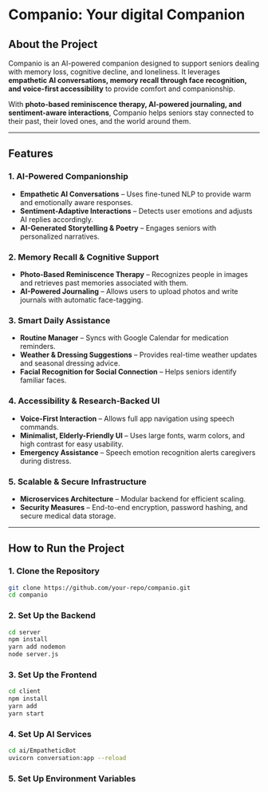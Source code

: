 # Companio: Your digital Companion 

## **About the Project**
Companio is an AI-powered companion designed to support seniors dealing with memory loss, cognitive decline, and loneliness. It leverages **empathetic AI conversations, memory recall through face recognition, and voice-first accessibility** to provide comfort and companionship. 

With **photo-based reminiscence therapy, AI-powered journaling, and sentiment-aware interactions**, Companio helps seniors stay connected to their past, their loved ones, and the world around them.

---

## **Features**
### **1. AI-Powered Companionship**
- **Empathetic AI Conversations** – Uses fine-tuned NLP to provide warm and emotionally aware responses.
- **Sentiment-Adaptive Interactions** – Detects user emotions and adjusts AI replies accordingly.
- **AI-Generated Storytelling & Poetry** – Engages seniors with personalized narratives.

### **2. Memory Recall & Cognitive Support**
- **Photo-Based Reminiscence Therapy** – Recognizes people in images and retrieves past memories associated with them.
- **AI-Powered Journaling** – Allows users to upload photos and write journals with automatic face-tagging.

### **3. Smart Daily Assistance**
- **Routine Manager** – Syncs with Google Calendar for medication reminders.
- **Weather & Dressing Suggestions** – Provides real-time weather updates and seasonal dressing advice.
- **Facial Recognition for Social Connection** – Helps seniors identify familiar faces.

### **4. Accessibility & Research-Backed UI**
- **Voice-First Interaction** – Allows full app navigation using speech commands.
- **Minimalist, Elderly-Friendly UI** – Uses large fonts, warm colors, and high contrast for easy usability.
- **Emergency Assistance** – Speech emotion recognition alerts caregivers during distress.

### **5. Scalable & Secure Infrastructure**
- **Microservices Architecture** – Modular backend for efficient scaling.
- **Security Measures** – End-to-end encryption, password hashing, and secure medical data storage.

---

## **How to Run the Project**
### **1. Clone the Repository**
```sh
git clone https://github.com/your-repo/companio.git
cd companio
```
### 2. Set Up the Backend
```sh
cd server
npm install
yarn add nodemon
node server.js
```
### 3. Set Up the Frontend
```sh
cd client
npm install
yarn add
yarn start
```
### 4. Set Up AI Services
```sh
cd ai/EmpatheticBot
uvicorn conversation:app --reload
```

### 5. Set Up Environment Variables
